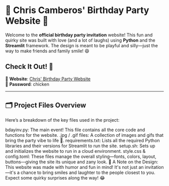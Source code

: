 # 🎉 Chris Camberos' Birthday Party Website 🎉

Welcome to the **official birthday party invitation** website! This fun and quirky site was built with love (and a lot of laughs) using **Python** and the **Streamlit** framework. The design is meant to be playful and silly—just the way to make friends and family smile! 😄

## Check It Out! 🚀

🔗 **Website**: [Chris' Birthday Party Website](https://chrissybirthdaywebsite.streamlit.app/)  
🔐 **Password**: chicken

___

## 🗂️ Project Files Overview

Here’s a breakdown of the key files used in the project:

bdayinv.py: The main event! This file contains all the core code and functions for the website.
.jpg / .gif files: A collection of images and gifs that bring the party vibe to life 🎈.
requirements.txt: Lists all the required Python libraries and their versions for Streamlit to run the site.
setup.sh: Sets up and initializes the website to run in a cloud environment.
style.css & config.toml: These files manage the overall styling—fonts, colors, layout, buttons—giving the site its unique and zany look.
🤹 A Note on the Design:
This website was made with humor and fun in mind! It's not just an invitation—it's a chance to bring smiles and laughter to the people closest to you. Expect some quirky surprises along the way! 😂
